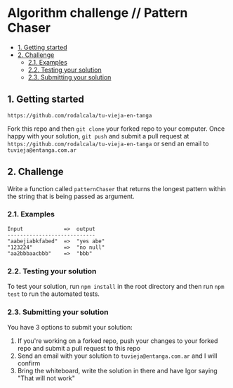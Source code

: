 # Algorithm challenge // Pattern Chaser

- [1. Getting started](https://github.com/rodalcala/tu-vieja-en-tanga#1-getting-started)
- [2. Challenge](https://github.com/rodalcala/tu-vieja-en-tanga#2-challenge)
  - [2.1. Examples](https://github.com/rodalcala/tu-vieja-en-tanga#21-examples)
  - [2.2. Testing your solution](https://github.com/rodalcala/tu-vieja-en-tanga#22-testing-your-solution)
  - [2.3. Submitting your solution](https://github.com/rodalcala/tu-vieja-en-tanga#23-submitting-your-solution)



## 1. Getting started

```
https://github.com/rodalcala/tu-vieja-en-tanga
```

Fork this repo and then `git clone` your forked repo to your computer. Once happy with your solution, `git push` and submit a pull request at `https://github.com/rodalcala/tu-vieja-en-tanga` or send an email to `tuvieja@entanga.com.ar`

## 2. Challenge

Write a function called `patternChaser` that returns the longest pattern within the string that is
being passed as argument.

### 2.1. Examples

```
Input             =>  output
----------------------------
"aabejiabkfabed"  =>  "yes abe"
"123224"          =>  "no null"
"aa2bbbaacbbb"    =>  "bbb"

```

### 2.2. Testing your solution

To test your solution, run `npm install` in the root directory and then run `npm test` to run the automated tests.

### 2.3. Submitting your solution

You have 3 options to submit your solution:

1. If you're working on a forked repo, push your changes to your forked repo and submit a pull request to this repo
2. Send an email with your solution to `tuvieja@entanga.com.ar` and I will confirm
3. Bring the whiteboard, write the solution in there and have Igor saying "That will not work"
